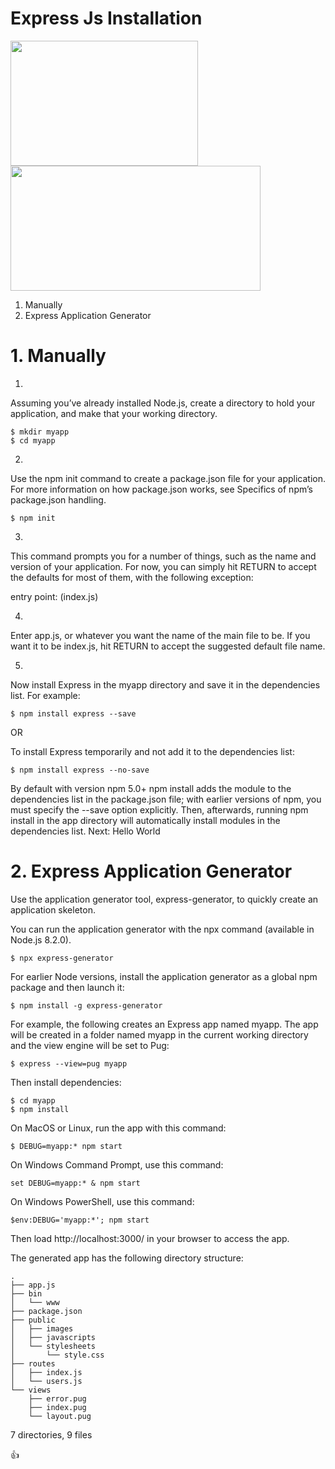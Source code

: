 # Express Js Installation

<img src="https://images.g2crowd.com/uploads/product/image/social_landscape/social_landscape_21a537a2f60ea582bd213cab0722cb1a/express-js.png" width="300" height="200">
<img src="https://miro.medium.com/max/600/1*AJTB4eViV7eQeOC9uUGABw.png" width="400" height="200">

1. Manually 
2. Express Application Generator



# 1. Manually

1.

Assuming you’ve already installed Node.js, create a directory to hold your application, and make that your working directory.

	$ mkdir myapp
	$ cd myapp

2.

Use the npm init command to create a package.json file for your application. For more information on how package.json works, see Specifics of npm’s package.json handling.

	$ npm init

3. 

This command prompts you for a number of things, such as the name and version of your application. For now, you can simply hit RETURN to accept the defaults for most of them, with the following exception:

entry point: (index.js)

4.

Enter app.js, or whatever you want the name of the main file to be. If you want it to be index.js, hit RETURN to accept the suggested default file name.

5.

Now install Express in the myapp directory and save it in the dependencies list. For example:

	$ npm install express --save

OR

To install Express temporarily and not add it to the dependencies list:

	$ npm install express --no-save


By default with version npm 5.0+ npm install adds the module to the dependencies list in the package.json file; with earlier versions of npm, you must specify the --save option explicitly. Then, afterwards, running npm install in the app directory will automatically install modules in the dependencies list.
Next: Hello World 




# 2. Express Application Generator

Use the application generator tool, express-generator, to quickly create an application skeleton.

You can run the application generator with the npx command (available in Node.js 8.2.0).

	$ npx express-generator

For earlier Node versions, install the application generator as a global npm package and then launch it:

	$ npm install -g express-generator


For example, the following creates an Express app named myapp. The app will be created in a folder named myapp in the current working directory and the view engine will be set to Pug:

	$ express --view=pug myapp


Then install dependencies:

	$ cd myapp
	$ npm install



On MacOS or Linux, run the app with this command:

	$ DEBUG=myapp:* npm start

On Windows Command Prompt, use this command:

	set DEBUG=myapp:* & npm start

On Windows PowerShell, use this command:

 	$env:DEBUG='myapp:*'; npm start


Then load http://localhost:3000/ in your browser to access the app.

The generated app has the following directory structure:


	.
	├── app.js
	├── bin
	│   └── www
	├── package.json
	├── public
	│   ├── images
	│   ├── javascripts
	│   └── stylesheets
	│       └── style.css
	├── routes
	│   ├── index.js
	│   └── users.js
	└── views
	    ├── error.pug
	    ├── index.pug
	    └── layout.pug

7 directories, 9 files




:+1: